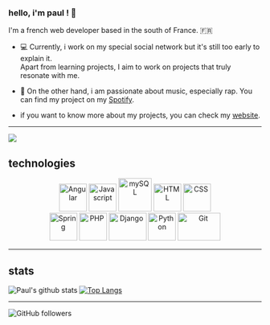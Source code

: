 ### hello, i'm paul ! 🌻

I'm a french web developer based in the south of France. :fr:
- 💻 Currently, i work on my special social network but it's still too early to explain it.<br> Apart from learning projects, I aim to work on projects that truly resonate with me.
- 🎵 On the other hand, i am passionate about music, especially rap. You can find my project on my [Spotify](https://open.spotify.com/artist/1QPBg1Edvg3dd0IudyCXBS).

- if you want to know more about my projects, you can check my [website](https://www.paulmarniquet.fr/).

---

![](https://utfs.io/f/9ddef590-6a8c-4243-9d0d-af4fcb15c82e-uoucxe.png)

## technologies
<p align="center">
      <img src="https://www.vectorlogo.zone/logos/angular/angular-icon.svg" alt="Angular" width="55" height="55"/>
      <img src="https://upload.vectorlogo.zone/logos/javascript/images/239ec8a4-163e-4792-83b6-3f6d96911757.svg" alt="Javascript" width="55" height="55"/> 
      <img src="https://www.vectorlogo.zone/logos/mysql/mysql-official.svg" alt="mySQL" width="66" height="66">
      <img src="https://cdn-icons-png.flaticon.com/512/1532/1532556.png" alt="HTML" width="55" height="55"/>
      <img src="https://cdn-icons-png.flaticon.com/512/732/732190.png" alt="CSS" width="55" height="55"/>
      <br>
      <img src="https://www.vectorlogo.zone/logos/springio/springio-icon.svg" alt="Spring" width="55" height="55"/>
      <img src="https://www.vectorlogo.zone/logos/php/php-icon.svg" alt="PHP" width="55" height="55"/>
      <img src="https://www.vectorlogo.zone/logos/djangoproject/djangoproject-ar21.svg" alt="Django" width="75" height="55"/>
      <img src="https://www.vectorlogo.zone/logos/python/python-icon.svg" alt="Python" width="55" height="55"/> 
      <img src="https://www.vectorlogo.zone/logos/git-scm/git-scm-ar21.svg" alt="Git" width="85" height="55"/>
</p>

---

## stats

![Paul's github stats](https://github-readme-stats.vercel.app/api?username=paulmarniquet&show_icons=true&title_color=ffc857&icon_color=8ac926&text_color=daf7dc&bg_color=151515&hide=issues&count_private=true&include_all_commits=true)
[![Top Langs](https://github-readme-stats.vercel.app/api/top-langs/?username=paulmarniquet&layout=compact&text_color=daf7dc&bg_color=151515&hide=css,html,php)](https://github.com/paulmarniquet/github-readme-stats)

---

![GitHub followers](https://img.shields.io/github/followers/paulmarniquet?style=social)
